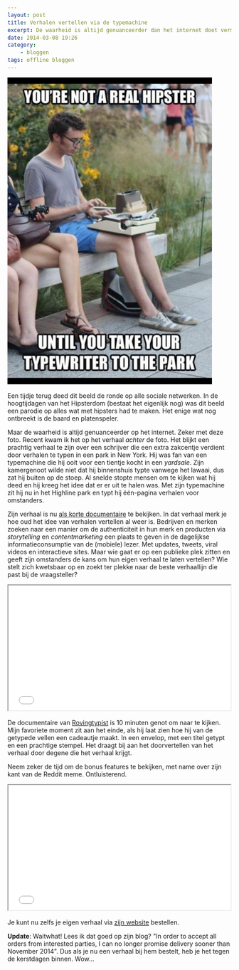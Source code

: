 ```yaml
---
layout: post
title: Verhalen vertellen via de typemachine
excerpt: De waarheid is altijd genuanceerder dan het internet doet vermoeden
date: 2014-03-08 19:26
category: 
    - bloggen
tags: offline bloggen
---
```

!["img-post-cover"](/images/hipster_park_typewriter.jpg) 

Een tijdje terug deed dit beeld de ronde op alle sociale netwerken. In de hoogtijdagen van het Hipsterdom (bestaat het eigenlijk nog) was dit beeld een parodie op alles wat met hipsters had te maken. Het enige wat nog ontbreekt is de baard en platenspeler. 

Maar de waarheid is altijd genuanceerder op het internet. Zeker met deze foto. Recent kwam ik het op het verhaal *achter* de foto. Het blijkt een prachtig verhaal te zijn over een schrijver die een extra zakcentje verdient door verhalen te typen in een park in New York. Hij was fan van een typemachine die hij ooit voor een tientje kocht in een *yardsale*. Zijn kamergenoot wilde niet dat hij binnenshuis typte vanwege het lawaai, dus zat hij buiten op de stoep. Al snelde stopte mensen om te kijken wat hij deed en hij kreeg het idee dat er er uit te halen was. Met zijn typemachine zit hij nu in het Highline park en typt hij één-pagina verhalen voor omstanders. 

Zijn verhaal is nu [als korte documentaire](http://rovingtypistfilm.com/) te bekijken. In dat verhaal merk je hoe oud het idee van verhalen vertellen al weer is. Bedrijven en merken zoeken naar een manier om de authenticiteit in hun merk en producten via *storytelling* en *contentmarketing* een plaats te geven in de dagelijkse informatieconsumptie van de (mobiele) lezer. Met updates, tweets, viral videos en interactieve sites.
Maar wie gaat er op een publieke plek zitten en geeft zijn omstanders de kans om hun eigen verhaal te laten vertellen? Wie stelt zich kwetsbaar op en zoekt ter plekke naar de beste verhaallijn die past bij de vraagsteller? 

<iframe src="//player.vimeo.com/video/86963435" width="500" height="281" webkitallowfullscreen mozallowfullscreen allowfullscreen></iframe>

De documentaire van [Rovingtypist](http://rovingtypistfilm.com/) is 10 minuten genot om naar te kijken. Mijn favoriete moment zit aan het einde, als hij laat zien hoe hij van de getypede vellen een cadeautje maakt. In een envelop, met een titel getypt en een prachtige stempel. Het draagt bij aan het doorvertellen van het verhaal door degene die het verhaal krijgt. 

Neem zeker de tijd om de bonus features te bekijken, met name over zijn kant van de Reddit meme. Ontluisterend.

<iframe src="//player.vimeo.com/video/84566311" width="500" height="281" webkitallowfullscreen mozallowfullscreen allowfullscreen></iframe>

Je kunt nu zelfs je eigen verhaal via [zijn website](http://rovingtypist.com/) bestellen.

**Update**: Waitwhat! Lees ik dat goed op zijn blog? "In order to accept all orders from interested parties, I can no longer promise delivery sooner than November 2014". Dus als je nu een verhaal bij hem bestelt, heb je het tegen de kerstdagen binnen. Wow...